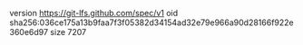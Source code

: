 version https://git-lfs.github.com/spec/v1
oid sha256:036ce175a13b9faa7f3f05382d34154ad32e79e966a90d28166f922e360e6d97
size 7207
